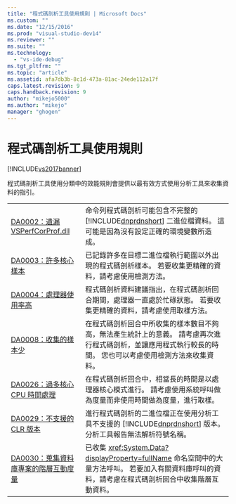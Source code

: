 ```yaml
---
title: "程式碼剖析工具使用規則 | Microsoft Docs"
ms.custom: ""
ms.date: "12/15/2016"
ms.prod: "visual-studio-dev14"
ms.reviewer: ""
ms.suite: ""
ms.technology: 
  - "vs-ide-debug"
ms.tgt_pltfrm: ""
ms.topic: "article"
ms.assetid: afa7db3b-8c1d-473a-81ac-24ede112a17f
caps.latest.revision: 9
caps.handback.revision: 9
author: "mikejo5000"
ms.author: "mikejo"
manager: "ghogen"
---
```

# 程式碼剖析工具使用規則
[!INCLUDE[vs2017banner](../code-quality/includes/vs2017banner.md)]

程式碼剖析工具使用分類中的效能規則會提供以最有效方式使用分析工具來收集資料的指引。  
  
|||  
|-|-|  
|[DA0002：遺漏 VSPerfCorProf.dll](../profiling/da0002-vsperfcorprof-dll-is-missing.md)|命令列程式碼剖析可能包含不完整的 [!INCLUDE[dnprdnshort](../code-quality/includes/dnprdnshort_md.md)] 二進位檔資料。  這可能是因為沒有設定正確的環境變數所造成。|  
|[DA0003：許多核心樣本](../profiling/da0003-many-kernel-samples.md)|已記錄許多在目標二進位檔執行範圍以外出現的程式碼剖析樣本。  若要收集更精確的資料，請考慮使用檢測方法。|  
|[DA0004：處理器使用率高](../profiling/da0004-high-processor-usage.md)|程式碼剖析資料建議指出，在程式碼剖析回合期間，處理器一直處於忙碌狀態。  若要收集更精確的資料，請考慮使用取樣方法。|  
|[DA0008：收集的樣本少](../profiling/da0008-few-samples-collected.md)|在程式碼剖析回合中所收集的樣本數目不夠高，無法產生統計上的意義。  請考慮再次進行程式碼剖析，並讓應用程式執行較長的時間。  您也可以考慮使用檢測方法來收集資料。|  
|[DA0026：過多核心 CPU 時間處理](../Topic/DA0026:%20Excessive%20kernel%20CPU%20time%20processing.md)|在程式碼剖析回合中，相當長的時間是以處理器核心模式進行。  請考慮使用系統呼叫做為度量而非使用時間做為度量，進行取樣。|  
|[DA0029：不支援的 CLR 版本](../profiling/da0029-unsupported-clr-version.md)|進行程式碼剖析的二進位檔正在使用分析工具不支援的 [!INCLUDE[dnprdnshort](../code-quality/includes/dnprdnshort_md.md)] 版本。  分析工具報告無法解析符號名稱。|  
|[DA0030：蒐集資料庫專案的階層互動度量](../profiling/da0030-gather-tier-interaction-measurements-for-database-projects.md)|已收集 <xref:System.Data?displayProperty=fullName> 命名空間中的大量方法呼叫。  若要加入有關資料庫呼叫的資料，請考慮在程式碼剖析回合中收集階層互動資料。|